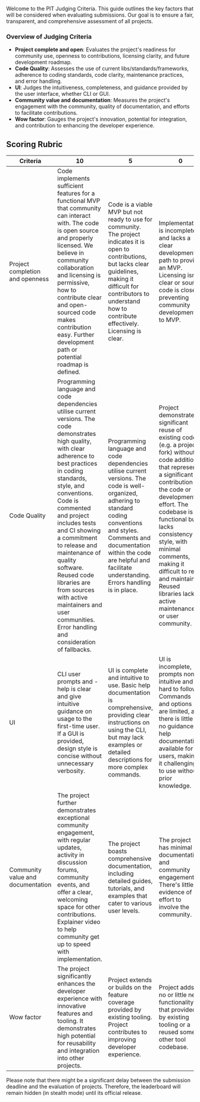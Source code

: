 Welcome to the PIT Judging Criteria. This guide outlines the key factors that will be considered when evaluating submissions. Our goal is to ensure a fair, transparent, and comprehensive assessment of all projects.

### Overview of Judging Criteria
- **Project complete and open**: Evaluates the project's readiness for community use, openness to contributions, licensing clarity, and future development roadmap.
- **Code Quality**: Assesses the use of current libs/standards/frameworks, adherence to coding standards, code clarity, maintenance practices, and error handling.
- **UI**: Judges the intuitiveness, completeness, and guidance provided by the user interface, whether CLI or GUI.
- **Community value and documentation**: Measures the project's engagement with the community, quality of documentation, and efforts to facilitate contributions.
- **Wow factor**: Gauges the project's innovation, potential for integration, and contribution to enhancing the developer experience.

## Scoring Rubric

| Criteria | 10 | 5 | 0 |
| --- | --- | --- | --- |
|Project completion and openness |Code implements sufficient features for a functional MVP that community can interact with. The code is open source and properly licensed. We believe in community collaboration and licensing is permissive, how to contribute clear and open-sourced code  makes contribution easy. Further development path or potential roadmap is defined. |Code is a viable MVP but not ready to use for community. The project indicates it is open to contributions, but lacks clear guidelines, making it difficult for contributors to understand how to contribute effectively. Licensing is clear. | Implementation is incomplete and lacks a clear development path to provide an MVP. Licensing isn’t clear or source code is closed preventing community development to MVP. |
|Code Quality |Programming language and code dependencies utilise current versions. The code demonstrates high quality, with clear adherence to best practices in coding standards, style, and conventions. Code is commented and project includes tests and CI showing a commitment to release and maintenance of quality software. Reused code libraries are from sources with active maintainers and user communities. Error handling and consideration of fallbacks. |Programming language and code dependencies utilise current versions. The code is well-organized, adhering to standard coding conventions and styles. Comments and documentation within the code are helpful and facilitate understanding. Errors handling is in place.|Project demonstrates significant reuse of existing code (e.g. a project fork) without code additions that represent a significant contribution to the code or development effort. The codebase is functional but lacks consistency in style, with minimal comments, making it difficult to read and maintain. Reused libraries lack active maintenance or user community. |
|UI|CLI user prompts and -help is clear and give intuitive guidance on usage to the first-time user. If a GUI is provided, design style is concise without unnecessary verbosity.|UI is complete and intuitive to use. Basic help documentation is comprehensive, providing clear instructions on using the CLI, but may lack examples or detailed descriptions for more complex commands.|UI is incomplete, prompts non-intuitive and hard to follow. Commands and options are limited, and there is little to no guidance or help documentation available for users, making it challenging to use without prior knowledge.|
|Community value and documentation|The project further demonstrates exceptional community engagement, with regular updates, activity in discussion forums, community events, and offer a clear, welcoming space for other contributions. Explainer video to help community get up to speed with implementation. |The project boasts comprehensive documentation, including detailed guides, tutorials, and examples that cater to various user levels.|The project has minimal documentation and community engagement. There's little evidence of effort to involve the community.|
|Wow factor|The project significantly enhances the developer experience with innovative features and tooling. It demonstrates high potential for reusability and integration into other projects. |Project extends or builds on the feature coverage provided by existing tooling. Project contributes to improving developer experience.|Project adds no or little new functionality to that provided by existing tooling or a reused some other tool codebase.|

Please note that there might be a significant delay between the submission deadline and the evaluation of projects. Therefore, the leaderboard will remain hidden (in stealth mode) until its official release.


